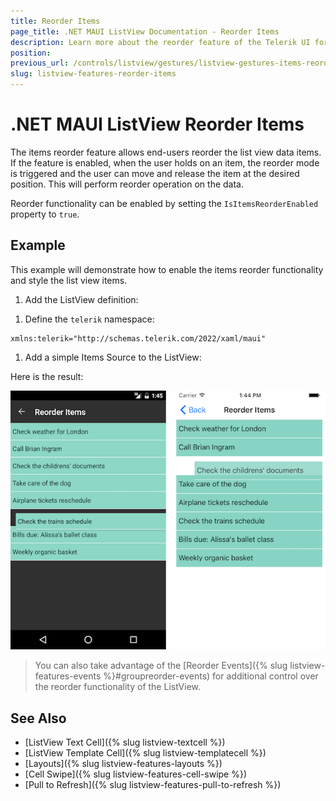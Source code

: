 ```yaml
---
title: Reorder Items
page_title: .NET MAUI ListView Documentation - Reorder Items
description: Learn more about the reorder feature of the Telerik UI for .NET MAUI ListView control.
position: 
previous_url: /controls/listview/gestures/listview-gestures-items-reorder
slug: listview-features-reorder-items
---
```


# .NET MAUI ListView Reorder Items

The items reorder feature allows end-users reorder the list view data items. If the feature is enabled, when the user holds on an item, the reorder mode is triggered and the user can move and release the item at the desired position. This will perform reorder operation on the data.

Reorder functionality can be enabled by setting the `IsItemsReorderEnabled` property to `true`.

## Example

This example will demonstrate how to enable the items reorder functionality and style the list view items.

1. Add the ListView definition:

 <snippet id='listview-gestures-reorderitems-listview'/>

1. Define the `telerik` namespace:

 ```XAML
xmlns:telerik="http://schemas.telerik.com/2022/xaml/maui"                 
 ```

1. Add a simple Items Source to the ListView:

 <snippet id='listview-gestures-reorderitems-code'/>

Here is the result:

![ListView Reorder Items](images/listview-gestures-reorder.png)

>You can also take advantage of the [Reorder Events]({% slug listview-features-events %}#groupreorder-events) for additional control over the reorder functionality of the ListView.

## See Also

- [ListView Text Cell]({% slug listview-textcell %})
- [ListView Template Cell]({% slug listview-templatecell %})
- [Layouts]({% slug listview-features-layouts %})
- [Cell Swipe]({% slug listview-features-cell-swipe %})
- [Pull to Refresh]({% slug listview-features-pull-to-refresh %})

